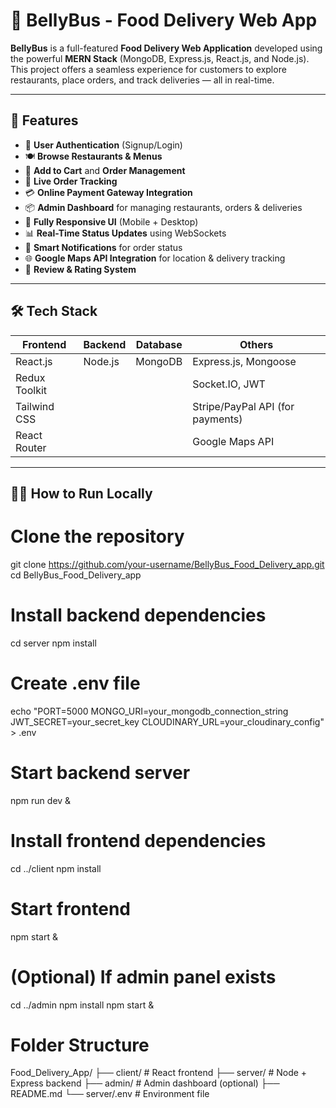 # 🍔 BellyBus - Food Delivery Web App

**BellyBus** is a full-featured **Food Delivery Web Application** developed using the powerful **MERN Stack** (MongoDB, Express.js, React.js, and Node.js). This project offers a seamless experience for customers to explore restaurants, place orders, and track deliveries — all in real-time.

---

## 🚀 Features

- 🔐 **User Authentication** (Signup/Login)
- 🍽️ **Browse Restaurants & Menus**
- 🛒 **Add to Cart** and **Order Management**
- 📍 **Live Order Tracking**
- 💳 **Online Payment Gateway Integration**
- 📦 **Admin Dashboard** for managing restaurants, orders & deliveries
- 📱 **Fully Responsive UI** (Mobile + Desktop)
- 📊 **Real-Time Status Updates** using WebSockets
- 🔔 **Smart Notifications** for order status
- 🌐 **Google Maps API Integration** for location & delivery tracking
- 🌟 **Review & Rating System**

---

## 🛠️ Tech Stack

| Frontend      | Backend     | Database    | Others                     |
|---------------|-------------|-------------|----------------------------|
| React.js      | Node.js     | MongoDB     | Express.js, Mongoose       |
| Redux Toolkit |             |             | Socket.IO, JWT             |
| Tailwind CSS  |             |             | Stripe/PayPal API (for payments) |
| React Router  |             |             | Google Maps API            |

---



## 🧑‍💻 How to Run Locally

# Clone the repository
git clone https://github.com/your-username/BellyBus_Food_Delivery_app.git
cd BellyBus_Food_Delivery_app

# Install backend dependencies
cd server
npm install

# Create .env file
echo "PORT=5000
MONGO_URI=your_mongodb_connection_string
JWT_SECRET=your_secret_key
CLOUDINARY_URL=your_cloudinary_config" > .env

# Start backend server
npm run dev &

# Install frontend dependencies
cd ../client
npm install

# Start frontend
npm start &

# (Optional) If admin panel exists
cd ../admin
npm install
npm start &


# Folder Structure
Food_Delivery_App/
├── client/         # React frontend
├── server/         # Node + Express backend
├── admin/          # Admin dashboard (optional)
├── README.md
└── server/.env     # Environment file
